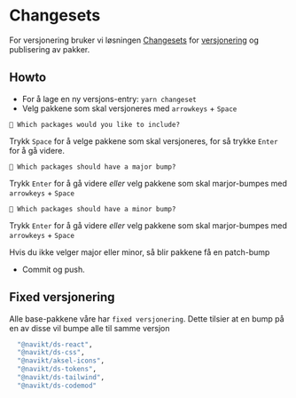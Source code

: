# Changesets

For versjonering bruker vi løsningen [Changesets](https://github.com/changesets/changesets) for [versjonering](https://semver.org/) og publisering av pakker.

## Howto

- For å lage en ny versjons-entry: `yarn changeset`
- Velg pakkene som skal versjoneres med `arrowkeys` + `Space`

`🦋 Which packages would you like to include?`

Trykk `Space` for å velge pakkene som skal versjoneres, for så trykke `Enter` for å gå videre.

`🦋 Which packages should have a major bump?`

Trykk `Enter` for å gå videre _*eller*_ velg pakkene som skal marjor-bumpes med `arrowkeys` + `Space`

`🦋 Which packages should have a minor bump?`

Trykk `Enter` for å gå videre _*eller*_ velg pakkene som skal marjor-bumpes med `arrowkeys` + `Space`

Hvis du ikke velger major eller minor, så blir pakkene få en patch-bump

- Commit og push.

## Fixed versjonering

Alle base-pakkene våre har `fixed versjonering`. Dette tilsier at en bump på en av disse vil bumpe alle til samme versjon

```sh
  "@navikt/ds-react",
  "@navikt/ds-css",
  "@navikt/aksel-icons",
  "@navikt/ds-tokens",
  "@navikt/ds-tailwind",
  "@navikt/ds-codemod"
```
